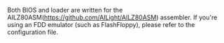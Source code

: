 Both BIOS and loader are written for the AILZ80ASM(https://github.com/AILight/AILZ80ASM) assembler.
If you're using an FDD emulator (such as FlashFloppy), please refer to the configuration file.
